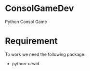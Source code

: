 # ConsolGameDev

Python Consol Game


Requirement
===========

To work we need the following package:
* python-urwid
